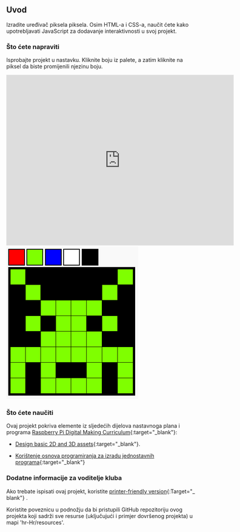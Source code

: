 ## Uvod

Izradite uređivač piksela piksela. Osim HTML-a i CSS-a, naučit ćete kako upotrebljavati JavaScript za dodavanje interaktivnosti u svoj projekt.

### Što ćete napraviti

Isprobajte projekt u nastavku. Kliknite boju iz palete, a zatim kliknite na piksel da biste promijenili njezinu boju.

<div class="trinket">
  <iframe src="https://trinket.io/embed/html/0e102a306b?outputOnly=true&start=result" width="600" height="450" frameborder="0" marginwidth="0" marginheight="0" allowfullscreen>
  </iframe>
  <img src="images/pixel-art-final.png">
</div>

### Što ćete naučiti

Ovaj projekt pokriva elemente iz sljedećih dijelova nastavnoga plana i programa [Raspberry Pi Digital Making Curriculum](http://rpf.io/curriculum){:target="_blank"}:

+ [Design basic 2D and 3D assets](https://www.raspberrypi.org/curriculum/design/creator){:target="_blank"}.

+ [Korištenje osnova programiranja za izradu jednostavnih programa](https://www.raspberrypi.org/curriculum/programming/creator){:target="_blank"}

### Dodatne informacije za voditelje kluba

Ako trebate ispisati ovaj projekt, koristite [printer-friendly version](https://projects.raspberrypi.org/en/projects/pixel-art/print){:Target="_ blank"} .

Koristite poveznicu u podnožju da bi pristupili GitHub repozitoriju ovog projekta koji sadrži sve resurse (uključujući i primjer dovršenog projekta) u mapi 'hr-Hr/resources'.